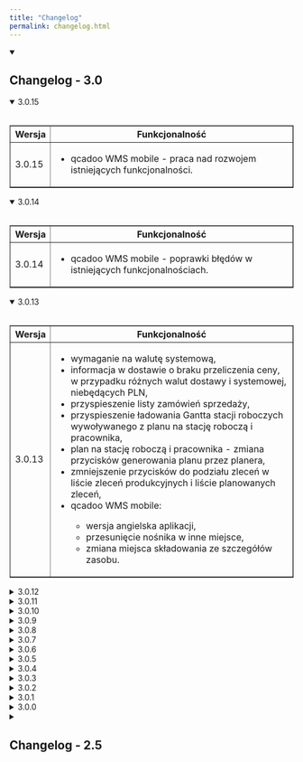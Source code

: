 ```yaml
---
title: "Changelog"
permalink: changelog.html
---
```


<!-- VERSION 3.0 -->
<details open>
  <summary><h2 class="changelog-main-version">Changelog - 3.0</h2></summary>

<!-- VERSION 3.0.15 -->
  <details open>
    <summary class="changelog-summary-h3">3.0.15</summary><br>
    <table class="changelog-table" border>
        <tr>
          <th>Wersja</th>
          <th>Funkcjonalność</th>
        </tr>
        <tr>
          <td>3.0.15</td>
          <td>
          <ul>
            <li>qcadoo WMS mobile - praca nad rozwojem istniejących funkcjonalności.</li>
          </ul>
        </td>
        </tr>
    </table>
  </details>

<!-- VERSION 3.0.14 -->
  <details open>
    <summary class="changelog-summary-h3">3.0.14</summary><br>
    <table class="changelog-table" border>
        <tr>
          <th>Wersja</th>
          <th>Funkcjonalność</th>
        </tr>
        <tr>
          <td>3.0.14</td>
          <td>
          <ul>
            <li>qcadoo WMS mobile - poprawki błędów w istniejących funkcjonalnościach.</li>
          </ul>
        </td>
        </tr>
    </table>
  </details>

<!-- VERSION 3.0.13 -->
  <details open>
    <summary class="changelog-summary-h3">3.0.13</summary><br>
    <table class="changelog-table" border>
        <tr>
          <th>Wersja</th>
          <th>Funkcjonalność</th>
        </tr>
        <tr>
          <td>3.0.13</td>
          <td>
          <ul>
            <li>wymaganie na walutę systemową,</li>
            <li>informacja w dostawie o braku przeliczenia ceny, w przypadku różnych walut dostawy i systemowej, niebędących PLN,</li>
            <li>przyspieszenie listy zamówień sprzedaży,</li>
            <li>przyspieszenie ładowania Gantta stacji roboczych wywoływanego z planu na stację roboczą i pracownika,</li>
            <li>plan na stację roboczą i pracownika - zmiana przycisków generowania planu przez planera,</li>
            <li>zmniejszenie przycisków do podziału zleceń w liście zleceń produkcyjnych i liście planowanych zleceń,</li>
            <li>qcadoo WMS mobile:</li>
              <ul>
                <li>wersja angielska aplikacji,</li>
                <li>przesunięcie nośnika w inne miejsce,</li>
                <li>zmiana miejsca składowania ze szczegółów zasobu.</li>
              </ul>
          </ul>
        </td>
        </tr>
    </table>
  </details>

<!-- VERSION 3.0.12 -->
  <details>
    <summary class="changelog-summary-h3">3.0.12</summary><br>
    <table class="changelog-table" border>
        <tr>
          <th>Wersja</th>
          <th>Funkcjonalność</th>
        </tr>
        <tr>
          <td>3.0.12</td>
          <td>
          <ul>
            <li>niepodpowiadanie numeru firm i produktów przy ich tworzeniu,</li>
            <li>flaga w numerach nośników informująca, o tym, że numer został wydrukowany,</li>
            <li>informacja o miejscach składowania i nośnikach w rekordach rejestracji (nowe kolumny w listach zgrupowanych po produkcie).</li>
          </ul>
        </td>
        </tr>
    </table>
  </details>

<!-- VERSION 3.0.11 -->
  <details>
    <summary class="changelog-summary-h3">3.0.11</summary><br>
    <table class="changelog-table" border>
        <tr>
          <th>Wersja</th>
          <th>Funkcjonalność</th>
        </tr>
        <tr>
          <td>3.0.11</td>
          <td>
          <ul>
            <li>lista pozycji przepakowań,</li>
            <li>kolumna Magazyn w szczegółowym zapotrzebowaniu,</li>
            <li>prezentacja szkicowych zleceń w liście szczegółowego zapotrzebowania w menu > zaopatrzenie,</li>
            <li>nowy parametr terminala rejestracji produkcji - nie uwzględniaj dat przy wyborze zadań,</li>
            <li>qcadoo APS > planer - obsługa parametru Następna operacja po wyprodukowaniu zadanej ilości.</li>
          </ul>
        </td>
        </tr>
    </table>
  </details>

<!-- VERSION 3.0.10 -->
  <details>
    <summary class="changelog-summary-h3">3.0.10</summary><br>
    <table class="changelog-table" border>
        <tr>
          <th>Wersja</th>
          <th>Funkcjonalność</th>
        </tr>
        <tr>
          <td>3.0.10</td>
          <td>
          <ul>
            <li>praca nad ulepszaniem funkcjonalności i poprawianie błędów.</li>
          </ul>
        </td>
        </tr>
    </table>
  </details>

<!-- VERSION 3.0.9 -->
  <details>
    <summary class="changelog-summary-h3">3.0.9</summary><br>
    <table class="changelog-table" border>
        <tr>
          <th>Wersja</th>
          <th>Funkcjonalność</th>
        </tr>
        <tr>
          <td>3.0.9</td>
          <td>
          <ul>
            <li>nowa rola do akceptacji dokumentu magazynowego,</li>
            <li>filtrowanie po nazwisku i numerze w lookupie pracowników w rekordzie rejestracji w zakładce Czas pracy,</li>
            <li>praca nad walidacjami poprawności nośników i miejsc składowania w dostawie i dokumencie magazynowym,</li>
            <li>przepakowania.</li>
          </ul>
        </td>
        </tr>
    </table>
  </details>

<!-- VERSION 3.0.8 -->
  <details >
    <summary class="changelog-summary-h3">3.0.8</summary><br>
    <table class="changelog-table" border>
        <tr>
          <th>Wersja</th>
          <th>Funkcjonalność</th>
        </tr>
        <tr>
          <td>3.0.8</td>
          <td>
          <ul>
            <li>uwzględnienie zaakceptowanych dostaw przy wyliczaniu ilości zamówionej,</li>
            <li>palety - zmiana na nośniki logistyczne,</li>
            <li>typy palet - zmiana na typy nośników,</li>
            <li>przerobienie słownika typy nośników na standardową listę (podstawowe > typy nośników) i dodanie wymiarów,</li>
            <li>dostawa w walucie - przeliczanie ceny z PLN na inną walutę wg kursu.</li>
          </ul>
        </td>
        </tr>
    </table>
  </details>

<!-- VERSION 3.0.7 -->
  <details>
    <summary class="changelog-summary-h3">3.0.7</summary><br>
    <table class="changelog-table" border>
        <tr>
          <th>Wersja</th>
          <th>Funkcjonalność</th>
        </tr>
        <tr>
          <td>3.0.7</td>
          <td>
          <ul>
            <li>przekazanie dostawcy na zasób tworzony przy przesunięciu za pomocą pary dokumentów WZ-PZ,</li>
            <li>standardowy sposób integracji z qcadoo WMS - API i dokumentacja użytkownika,</li>
            <li>nowy status pozycji zamówienia sprzedaży - wydana,</li>
            <li>tworzenie dostawy do zamówienia sprzedaży,</li>
            <li>przerobienie widoków zgrupowanych do pozycji zamówień sprzedaży.</li>
          </ul>
        </td>
        </tr>
    </table>
  </details>

<!-- VERSION 3.0.6 -->
  <details>
    <summary class="changelog-summary-h3">3.0.6</summary><br>
    <table class="changelog-table" border>
        <tr>
          <th>Wersja</th>
          <th>Funkcjonalność</th>
        </tr>
        <tr>
          <td>3.0.6</td>
          <td>
          <ul>
            <li>wysyłanie wiadomości e-mail do dostaw - dodatkowy adres do potwierdzeń,</li>
            <li>zamówienie sprzedaży - ilość wydana i ilość pozostała do wydania.</li>
          </ul>
        </td>
        </tr>
    </table>
  </details>

<!-- VERSION 3.0.5 -->
  <details>
    <summary class="changelog-summary-h3">3.0.5</summary><br>
    <table class="changelog-table" border>
        <tr>
          <th>Wersja</th>
          <th>Funkcjonalność</th>
        </tr>
        <tr>
          <td>3.0.5</td>
          <td>
          <ul>
            <li>nowe role uprawnień: do użytkowników i do tworzenia dokumentu WZ do zamówienia sprzedaży,</li>
            <li>powiązanie dokumentu WZ z zamówieniem sprzedaży, z którego został wystawiony,</li>
            <li>domyślny dostawca w zamówieniu sprzedaży,</li>
            <li>Gantt zadań operacyjnych - informacja na tooltipie do czasie dodatkowym,</li>
            <li>funkcja Przelicz plan w Gantt zadań operacyjnych - optymalizacja przygotowania danych,</li>
            <li>zapotrzebowanie materiałowe - prezentacja zamienników.</li>
          </ul>
        </td>
        </tr>
    </table>
  </details>

<!-- VERSION 3.0.4 -->
  <details>
    <summary class="changelog-summary-h3">3.0.4</summary><br>
    <table class="changelog-table" border>
        <tr>
          <th>Wersja</th>
          <th>Funkcjonalność</th>
        </tr>
        <tr>
          <td>3.0.4</td>
          <td>
          <ul>
            <li>dostawy:</li>
              <ul>
                <li>możliwość wysłania dostawy wiadomością e-mail,</li>
                <li>nowy status dostawy: Zaakceptowana + parametr określający wymagalność wykonania akceptacji,</li>
                <li>zwolnienie dostawy do płatności i możliwość zapisania identyfikatora płatności,</li>
              </ul>
            <li>reorganizacja parametrów dostawy,</li>
            <li>nowe uprawnienia w qcadoo,</li>
            <li>informacja o tym z jakiego zasobu został utworzony przesunięty dokumentem MM zasób - kolumna w liście pozycji dokumentów,</li>
            <li>funkcja pobierania z systemu aplikacji qcadoo WMS mobile.</li>
          </ul>
        </td>
        </tr>
    </table>
  </details>

<!-- VERSION 3.0.3 -->
  <details>
    <summary class="changelog-summary-h3">3.0.3</summary><br>
    <table class="changelog-table" border>
        <tr>
          <th>Wersja</th>
          <th>Funkcjonalność</th>
        </tr>
        <tr>
          <td>3.0.3</td>
          <td>
          <ul>
            <li>qcadoo MES:</li>
              <ul>
                <li>zapotrzebowanie materiałowe - pobranie stanu magazynowego ze wskazanego magazynu,</li>
              </ul>
            <li>aplikacja qcadoo WMS mobile:</li>
              <ul>
                <li>wycofanie dokumentu magazynowego z WMS.</li>
              </ul>
          </ul>
        </td>
        </tr>
    </table>
  </details>

<!-- VERSION 3.0.2 -->
  <details>
    <summary class="changelog-summary-h3">3.0.2</summary><br>
    <table class="changelog-table" border>
        <tr>
          <th>Wersja</th>
          <th>Funkcjonalność</th>
        </tr>
        <tr>
          <td>3.0.2</td>
          <td>
          <ul>
            <li>domyślne miejsce składowania na magazynie przyjmującym dla przesuwania produktów dokumentem MM,</li>
            <li>prace na rzecz aplikacji qcadoo WMS mobile - proces:</li>
              <ul>
                <li>przesunięcie międzymagazynowe dokumentem MM,</li>
                <li>podział dokumentu WZ, RW i MM w celu kompletacji przez wielu użytkowników.</li>
              </ul>
          </ul>
        </td>
        </tr>
    </table>
  </details>

<!-- VERSION 3.0.1 -->
  <details>
    <summary class="changelog-summary-h3">3.0.1</summary><br>
    <table class="changelog-table" border>
        <tr>
          <th>Wersja</th>
          <th>Funkcjonalność</th>
        </tr>
        <tr>
          <td>3.0.1</td>
          <td>
          <ul>
            <li>prace na rzecz aplikacji qcadoo WMS mobile - proces: rozchód wewnętrzny</li>
          </ul>
        </td>
        </tr>
    </table>
  </details>

<!-- VERSION 3.0.0 -->
  <details>
    <summary class="changelog-summary-h3">3.0.0</summary><br>
    <table class="changelog-table" border>
        <tr>
          <th>Wersja</th>
          <th>Funkcjonalność</th>
        </tr>
        <tr>
          <td>3.0.0</td>
          <td>
          <ul>
            <li>prace na rzecz aplikacji qcadoo WMS mobile - proces: wydanie zewnętrzne</li>
          </ul>
        </td>
        </tr>
    </table>
  </details>

<!-- VERSION 2.5 -->
<details>
  <summary><h2 class="changelog-main-version">Changelog - 2.5</h2></summary>

<!-- VERSION 2.5.30 -->
  <details>
    <summary class="changelog-summary-h3">2.5.30</summary><br>
    <table class="changelog-table" border>
        <tr>
          <th>Wersja</th>
          <th>Funkcjonalność</th>
        </tr>
        <tr>
          <td>2.5.30</td>
          <td>
          <ul>
            <li>rola do szczegółowego zapotrzebowania</li>
            <li>poprawki i ulepszenia do planera w qcadoo APS</li>
          </ul>
        </td>
        </tr>
    </table>
  </details>

<!-- VERSION 2.5.29 -->
  <details>
    <summary class="changelog-summary-h3">2.5.29</summary><br>
    <table class="changelog-table" border>
        <tr>
          <th>Wersja</th>
          <th>Funkcjonalność</th>
        </tr>
        <tr>
          <td>2.5.29</td>
          <td>
          <ul>
            <li>rola do zadań operacyjnych</li>
            <li>planer - zadania realizowane w tym samym czasie na danej stacji roboczej</li>
          </ul>
        </td>
        </tr>
    </table>
  </details>

<!-- VERSION 2.5.28 -->
  <details>
    <summary class="changelog-summary-h3">2.5.28</summary><br>
    <table class="changelog-table" border>
        <tr>
          <th>Wersja</th>
          <th>Funkcjonalność</th>
        </tr>
        <tr>
          <td>2.5.28</td>
          <td>
          <ul>
            <li>rozwój tworzenia dokumentów PW na zakończeniu zlecenia produkcyjnego</li>
            <li>poprawa błędów związanych z automatycznym zamykaniem zlecenia z poziomu rejestracji produkcji</li>
            <li>nowe role uprawnień</li>
          </ul>
        </td>
        </tr>
    </table>
  </details>

<!-- VERSION 2.5.27 -->
  <details>
    <summary class="changelog-summary-h3">2.5.27</summary><br>
    <table class="changelog-table" border>
        <tr>
          <th>Wersja</th>
          <th>Funkcjonalność</th>
        </tr>
        <tr>
          <td>2.5.27</td>
          <td>
          <ul>
            <li>cenniki i parametry cenników</li>
            <li>parametry sprzedaży i przeniesienie do tej grupy parametrów zamówień sprzedaży</li>
            <li>przeliczenie planu po zakończeniu zadania w terminalu rejestracji produkcji</li>
            <li>integracja z Subiektem - przesyłanie ceny sprzedaży i opisu pozycji do zamówienia od klienta w Subiekcie</li>
          </ul>
        </td>
        </tr>
    </table>
  </details>

<!-- VERSION 2.5.26 -->
  <details>
    <summary class="changelog-summary-h3">2.5.26</summary><br>
    <table class="changelog-table" border>
        <tr>
          <th>Wersja</th>
          <th>Funkcjonalność</th>
        </tr>
        <tr>
          <td>2.5.26</td>
          <td>
          <ul>
            <li>zwiększenie ilości znaków w opisie zadania operacyjnego</li>
            <li>możliwość wskazania w terminalu miejsca składowania dla wytworzonych odpadów i produktów finalnych dodatkowych</li>
            <li>przyjmowanie półproduktów wytworzonych zawsze na akceptacji rekordu rejestracji</li>
          </ul>
        </td>
        </tr>
    </table>
  </details>

<!-- VERSION 2.5.25 -->
  <details>
    <summary class="changelog-summary-h3">2.5.25</summary><br>
    <table class="changelog-table" border>
        <tr>
          <th>Wersja</th>
          <th>Funkcjonalność</th>
        </tr>
        <tr>
          <td>2.5.25</td>
          <td>
          <ul>
            <li>obsługa wielu odpadów wytworzonych w zbiorczo raportowanym zleceniu</li>
            <li>walidacja na taki sam magazyn w przepływach dla odpadu</li>
            <li>poprawa błędów związanych z tworzeniem dokumentów z poziomu rejestracji produkcji</li>
          </ul>
        </td>
        </tr>
    </table>
  </details>

<!-- VERSION 2.5.24 -->
  <details>
    <summary class="changelog-summary-h3">2.5.24</summary><br>
    <table class="changelog-table" border>
        <tr>
          <th>Wersja</th>
          <th>Funkcjonalność</th>
        </tr>
        <tr>
          <td>2.5.24</td>
          <td>
          <ul>
            <li>informacja z poziomu listy zleceń o tym, czy została skorygowana data rozpoczęcia</li>
            <li>naprawa błędów</li>
          </ul>
        </td>
        </tr>
    </table>
  </details>

<!-- VERSION 2.5.23 -->
  <details>
    <summary class="changelog-summary-h3">2.5.23</summary><br>
    <table class="changelog-table" border>
        <tr>
          <th>Wersja</th>
          <th>Funkcjonalność</th>
        </tr>
        <tr>
          <td>2.5.23</td>
          <td>
          <ul>
            <li>naprawa błędów</li>
          </ul>
        </td>
        </tr>
    </table>
  </details>

<!-- VERSION 2.5.22 -->
  <details>
    <summary class="changelog-summary-h3">2.5.22</summary><br>
    <table class="changelog-table" border>
        <tr>
          <th>Wersja</th>
          <th>Funkcjonalność</th>
        </tr>
        <tr>
          <td>2.5.22</td>
          <td>
          <ul>
            <li>wydruk zlecenia w postaci przewodnika produkcyjnego</li>
            <li>cena sprzedaży w pozycji zamówienia sprzedaży</li>
            <li>przekazywanie ceny sprzedaży z zamówienia na tworzony dokument WZ</li>
            <li>rozbudowanie importu zamówień sprzedaży z pliku .xlsx o pobieranie daty dostawy pozycji i ceny sprzedaży</li>
          </ul>
        </td>
        </tr>
    </table>
  </details>

<!-- VERSION 2.5.21 -->
  <details>
    <summary class="changelog-summary-h3">2.5.21</summary><br>
    <table class="changelog-table" border>
        <tr>
          <th>Wersja</th>
          <th>Funkcjonalność</th>
        </tr>
        <tr>
          <td>2.5.21</td>
          <td>
          <ul>
            <li>kopiowanie odcinków do pocięcia w szczegółowym zapotrzebowaniu do wykorzystanego zamiennika</li>
            <li>weryfikacja czy stacje robocze są w stanie wykonać wyrób o danych wymiarach - walidacja na zapisie zlecenia</li>
            <li>generowanie zleceń na komponenty - przenoszenie priorytetu ze zlecenia głównego na utworzone zlecenia powiązane</li>
          </ul>
        </td>
        </tr>
    </table>
  </details>

<!-- VERSION 2.5.20 -->
  <details>
    <summary class="changelog-summary-h3">2.5.20</summary><br>
    <table class="changelog-table" border>
        <tr>
          <th>Wersja</th>
          <th>Funkcjonalność</th>
        </tr>
        <tr>
          <td>2.5.20</td>
          <td>
          <ul>
            <li>nowa kolumna w liście planowanych zleceń - nazwa zamówienia sprzedaży</li>
            <li>Gantt stacji roboczych w planie na stację - prezentacja zadań operacyjnych o typie inne</li>
          </ul>
        </td>
        </tr>
    </table>
  </details>

<!-- VERSION 2.5.19 -->
  <details>
    <summary class="changelog-summary-h3">2.5.19</summary><br>
    <table class="changelog-table" border>
        <tr>
          <th>Wersja</th>
          <th>Funkcjonalność</th>
        </tr>
        <tr>
          <td>2.5.19</td>
          <td>
          <ul>
            <li>rezygnacja z obsługi stacji buforowej w planowaniu</li>
            <li>możliwość zmiany terminu ostatecznego w zamówieniu bez modyfikacji powiązanych zleceń</li>
            <li>kolumna Priorytet w liście planowanych zleceń</li>
            <li>kolumna Magazyn w liście Dostaw</li>
            <li>nazwa zadania o typie inne w tooltipie kafelka na wykresie Gantta zadań operacyjnych</li>
          </ul>
        </td>
        </tr>
    </table>
  </details>

<!-- VERSION 2.5.18 -->
  <details>
    <summary class="changelog-summary-h3">2.5.18</summary><br>
    <table class="changelog-table" border>
        <tr>
          <th>Wersja</th>
          <th>Funkcjonalność</th>
        </tr>
        <tr>
          <td>2.5.18</td>
          <td>
          <ul>
            <li>kolumna Opis w liście technologii</li>
            <li>informacja o ilości zablokowanej do kontroli jakości z widoku stanów magazynów</li>
            <li>poprawki do aktualizacji pozycji zamówień sprzedaży poprzez import z pliku .xlsx</li>
          </ul>
        </td>
        </tr>
    </table>
  </details>

<!-- VERSION 2.5.17 -->
  <details>
    <summary class="changelog-summary-h3">2.5.17</summary><br>
    <table class="changelog-table" border>
        <tr>
          <th>Wersja</th>
          <th>Funkcjonalność</th>
        </tr>
        <tr>
          <td>2.5.17</td>
          <td>
          <ul>
            <li>terminal rejestracji produkcji - możliwość podejrzenia szczegółów zarezerwowanego zasobu</li>
            <li>zmiany w wydruku inwentaryzacyjnym i wydruku stanu magazynu</li>
            <li>przyjmowanie wyprodukowanego odpadu zawsze w cenie ustalonej na podstawie kosztu nominalnego</li>
            <li>Gantt zadań operacyjnych - termin ostateczny w tooltipie kafelka</li>
            <li>generowanie etykiet dla pracownika - komunikat o niemożności utworzenia etykiety z kodem kreskowym</li>
            <li>informacja o numerze zlecenia w szczegółowym zapotrzebowaniu</li>
          </ul>
        </td>
        </tr>
    </table>
  </details>

<!-- VERSION 2.5.16 -->
  <details>
    <summary class="changelog-summary-h3">2.5.16</summary><br>
    <table class="changelog-table" border>
        <tr>
          <th>Wersja</th>
          <th>Funkcjonalność</th>
        </tr>
        <tr>
          <td>2.5.16</td>
          <td>
          <ul>
            <li>aktualizacja zamówień przez import z pliku - poprawki do wprowadzonego rozwiązania</li>
            <li>zmiany w oknie wyboru zleceń w terminalu rejestracji produkcji</li>
            <li>usunięcie zbędnych kolumn w parametrach dokumentów (reszta po dysp. przes. i reszta po dysp. przes. jedn. dod.)</li>
            <li>usunięcie niewykorzystywanego parametru zlecenia: pozwól na zmianę technologii w oczekującym zleceniu</li>
          </ul>
        </td>
        </tr>
    </table>
  </details>

<!-- VERSION 2.5.15 -->
  <details>
    <summary class="changelog-summary-h3">2.5.15</summary><br>
    <table class="changelog-table" border>
        <tr>
          <th>Wersja</th>
          <th>Funkcjonalność</th>
        </tr>
        <tr>
          <td>2.5.15</td>
          <td>
          <ul>
            <li>rozwój funkcjonalności w pluginach klienckich</li>
            <li>nowy format załączanego pliku: plt</li>
            <li>poprawa błędów w działaniu systemu w wersji open source</li>
          </ul>
        </td>
        </tr>
    </table>
  </details>

<!-- VERSION 2.5.14 -->
  <details>
    <summary class="changelog-summary-h3">2.5.14</summary><br>
    <table class="changelog-table" border>
        <tr>
          <th>Wersja</th>
          <th>Funkcjonalność</th>
        </tr>
        <tr>
          <td>2.5.14</td>
          <td>
          <ul>
            <li>rozwój funkcjonalności w pluginach klienckich</li>
          </ul>
        </td>
        </tr>
    </table>
  </details>

<!-- VERSION 2.5.13 -->
  <details>
    <summary class="changelog-summary-h3">2.5.13</summary><br>
    <table class="changelog-table" border>
        <tr>
          <th>Wersja</th>
          <th>Funkcjonalność</th>
        </tr>
        <tr>
          <td>2.5.13</td>
          <td>
          <ul>
            <li>kolumna Opis w liście produktów</li>
            <li>tworzenie zleceń produkcyjnych do zamówienia sprzedaży z terminem ostatecznym na podstawie daty dostawy z pozycji + parametr planowania</li>
            <li>usunięcie z parametrów planowania zakładek: Postęp produkcji i Zapotrzebowanie mat.</li>
            <li>nowa zakładka w parametrach zleceń: Zlecanie prod. z zamówień i przeniesienie do niej części parametrów z zakładki Główna</li>
            <li>integracja - rozbudowa zakładki Integracja w zamówieniu sprzedaży o pole Synchronizuj i data synchronizacji</li>
            <li>integracja - możliwość wysłania zamówienia sprzedaży z qcadoo do Subiekta</li>
          </ul>
        </td>
        </tr>
    </table>
  </details>

<!-- VERSION 2.5.12 -->
  <details>
    <summary class="changelog-summary-h3">2.5.12</summary><br>
    <table class="changelog-table" border>
        <tr>
          <th>Wersja</th>
          <th>Funkcjonalność</th>
        </tr>
        <tr>
          <td>2.5.12</td>
          <td>
          <ul>
            <li>zmiana kontrolki do rejestrowania czasu pracy w terminalu rejestracji produkcji</li>
            <li>mała reorganizacja parametrów terminala rejestracji produkcji</li>
            <li>parametr rejestracji produkcji: braki zużywają surowce i możliwość zdecydowania, czy po wpisaniu ilości dla wytworzonego braku mają być przeliczane ilości dla produktów wejściowych</li>
            <li>data dostawy w pozycji zamówienia sprzedaży</li>
            <li>przebudowanie widoku pozycji zamówienia sprzedaży</li>
          </ul>
        </td>
        </tr>
    </table>
  </details> 

<!-- VERSION 2.5.11 -->
  <details>
    <summary class="changelog-summary-h3">2.5.11</summary><br>
    <table class="changelog-table" border>
        <tr>
          <th>Wersja</th>
          <th>Funkcjonalność</th>
        </tr>
        <tr>
          <td>2.5.11</td>
          <td>
          <ul>
            <li>łączne raportowanie zadań w terminalu</li>
            <li>możliwość wprowadzenia w terminalu czasu pracy pracownika i czasu pracy maszyny dłuższego niż 24 godziny</li>
          </ul>
        </td>
        </tr>
    </table>
  </details>  

<!-- VERSION 2.5.10 -->
  <details>
    <summary class="changelog-summary-h3">2.5.10</summary><br>
    <table class="changelog-table" border>
        <tr>
          <th>Wersja</th>
          <th>Funkcjonalność</th>
        </tr>
        <tr>
          <td>2.5.10</td>
          <td>
          <ul>
            <li>import zamówień sprzedaży z pliku:</li>
              <ul>
                <li>możliwość wywołania importu z poziomu listy zamówień sprzedaży</li>
                <li>możliwość aktualizacji listy zamówień o nowe rekordy w pliku do importu</li>
                <li>rozwiązanie problemów z importem pozycji zamówień bez technologii</li>
              </ul>
            <li>termin ostateczny na kafelku zlecenia na dashboardzie</li>
            <li>realizacja ze stanu magazynowego przy zlecaniu produkcji z zamówienia sprzedaży, przy współpracy z systemem zewnętrznym</li>
            <li>integracja z Optimą - dodanie partii na dokumencie PW (jako atrybut) na podstawie wskazanej w qcadoo partii produktu zleconego</li>
          </ul>
        </td>
        </tr>
    </table>
  </details>  

<!-- VERSION 2.5.9 -->
  <details>
    <summary class="changelog-summary-h3">2.5.9</summary><br>
    <table class="changelog-table" border>
        <tr>
          <th>Wersja</th>
          <th>Funkcjonalność</th>
        </tr>
        <tr>
          <td>2.5.9</td>
          <td>
          <ul>
            <li>terminal rejestracji produkcji - prezentacja odcinków do pocięcia</li>
          </ul>
        </td>
        </tr>
    </table>
  </details>   

<!-- VERSION 2.5.8 -->
  <details>
    <summary class="changelog-summary-h3">2.5.8</summary><br>
    <table class="changelog-table" border>
        <tr>
          <th>Wersja</th>
          <th>Funkcjonalność</th>
        </tr>
        <tr>
          <td>2.5.8</td>
          <td>
          <ul>
            <li>kopiowanie atrybutów wraz z produktem (działanie na parametrze)</li>
            <li>przenoszenie atrybutów do utworzonych z generatora produktów (działanie na parametrze)</li>
            <li>optymalizacja cięcia odcinków - zapisanie danych w zleceniu</li>
            <li>uprawnienia do optymalizacji cięcia</li>
            <li>powiększenie tabeli w oknie dodawania wielu domyślnych produktów do dostawcy</li>
            <li>organizacja kolorystyczna w Gantt zadań operacyjnych</li>
            <li>kafelek zdarzenia planowanego na wykresie Gantta stacji roboczych z poziomu planu na stację roboczą i pracownika</li>
          </ul>
        </td>
        </tr>
    </table>
  </details> 

<!-- VERSION 2.5.7 -->
  <details>
    <summary class="changelog-summary-h3">2.5.7</summary><br>
    <table class="changelog-table" border>
        <tr>
          <th>Wersja</th>
          <th>Funkcjonalność</th>
        </tr>
        <tr>
          <td>2.5.7</td>
          <td>
          <ul>
            <li>zakończenie zadania operacyjnego z poziomu terminala rejestracji produkcji</li>
            <li>aktualizacja daty zakończenia zdarzenia planowanego w momencie ustawienia statusu: zrealizowane</li>
            <li>kafelek zdarzenia planowanego na wykresie Gantta zadań operacyjnych</li>
            <li>kontrola wymiarów wyrobów pod kątem tego, czy można je wytworzyć na danej stacji roboczej (minimalne i maksymalne wymiary uzyskiwanego produktu w stacji roboczej i walidacja podczas sprawdzania technologii)</li>
            <li>optymalizacja cięcia odcinków w zleceniu produkcyjnym</li>
          </ul>
        </td>
        </tr>
    </table>
  </details> 

<!-- VERSION 2.5.6 -->
  <details>
    <summary class="changelog-summary-h3">2.5.6</summary><br>
    <table class="changelog-table" border>
        <tr>
          <th>Wersja</th>
          <th>Funkcjonalność</th>
        </tr>
        <tr>
          <td>2.5.6</td>
          <td>
          <ul>
            <li>możliwość zapisania numeru faktury w dokumencie magazynowym</li>
            <li>definiowanie w technologii odcinków na jaki należy pociąć użyty do produkcji materiał</li>
          </ul>
        </td>
        </tr>
    </table>
  </details> 

<!-- VERSION 2.5.5 -->
  <details>
    <summary class="changelog-summary-h3">2.5.5</summary><br>
    <table class="changelog-table" border>
        <tr>
          <th>Wersja</th>
          <th>Funkcjonalność</th>
        </tr>
        <tr>
          <td>2.5.5</td>
          <td>
          <ul>
            <li>walidacje w definicji miejsca składowania przy zmianie parametrów "Miejsce paletowe" i "Max. liczba palet"</li>
            <li>rezerwacje zasobu magazynowego pod zlecenie (praca w trybie qcadoo bez integracji z ERP):</li>
              <ul>
                <li>możliwość zdefiniowania koniecznego do zużycia zasobu w szczegółowym zapotrzebowaniu</li>
                <li>prezentacja zarezerwowanego zasobu w terminalu</li>
                <li>widoczna rezerwacja w stanie magazynowym</li>
                <li>rozchodowanie dokumentem RW zarezerwowanego w zleceniu zasobu</li>
              </ul>
          </ul>
        </td>
        </tr>
    </table>
  </details>    

<!-- VERSION 2.5.4 -->
  <details>
    <summary class="changelog-summary-h3">2.5.4</summary><br>
    <table class="changelog-table" border>
        <tr>
          <th>Wersja</th>
          <th>Funkcjonalność</th>
        </tr>
        <tr>
          <td>2.5.4</td>
          <td>
          <ul>
            <li>zwiększenie znaków w polach opisu w asortymencie</li>
            <li>nowa walidacja w obsłudze palet - dana paleta może być w danym momencie powiązana tylko z jednym miejscem składowania</li>
            <li>zapotrzebowanie materiałowe:</li>
              <ul>
                <li>możliwość ograniczenia listy materiałów do magazynu</li>
                <li>prezentacja partii materiału podpiętych w szczegółowym zapotrzebowaniu</li>
              </ul>
          </ul>
        </td>
        </tr>
    </table>
  </details>    

<!-- VERSION 2.5.3 -->
  <details>
    <summary class="changelog-summary-h3">2.5.3</summary><br>
    <table class="changelog-table" border>
        <tr>
          <th>Wersja</th>
          <th>Funkcjonalność</th>
        </tr>
        <tr>
          <td>2.5.3</td>
          <td>
          <ul>
            <li>usunięcie statusu dostawy: Oczekująca potwierdzenia odbioru</li>
            <li>uzupełnianie działu w operacji utworzonej przez konfigurator qcadoo</li>
            <li>zapotrzebowanie materiałowe - prezentacja materiałów w tabeli nowej zakładce</li>
            <li>zablokowanie zmiany atrybutów w zakończonym i odrzuconym zamówieniu sprzedaży</li>
            <li>obsługa palet na magazynie - ujednolicenie wymagań w całym systemie</li>
            <li>ograniczenie listy linii w zleceniu do listy zaplanowanej w technologii</li>
          </ul>
        </td>
        </tr>
    </table>
  </details>  

<!-- VERSION 2.5.2 -->
  <details>
    <summary class="changelog-summary-h3">2.5.2</summary><br>
    <table class="changelog-table" border>
        <tr>
          <th>Wersja</th>
          <th>Funkcjonalność</th>
        </tr>
        <tr>
          <td>2.5.2</td>
          <td>
          <ul>
            <li>nowe role nadające uprawnienia do Gantta zleceń</li>
            <li>nowe role nadające uprawnienia do kosztów produktów i funkcji uzupełniania kosztów</li>
            <li>planowana godzina aktualizacji wersji w informacjach o systemie w qcadoo</li>
            <li>zwiększenie wydajności działania analizy wykonanej produkcji</li>
            <li>zbiorcza zmiana parametrów technologii - opcja: Aktualizuj normy kosztowe operacji</li>
          </ul>
        </td>
        </tr>
    </table>
  </details>
<!-- VERSION 2.5.1 -->
  <details>
    <summary class="changelog-summary-h3">2.5.1</summary><br>
    <table class="changelog-table" border>
        <tr>
          <th>Wersja</th>
          <th>Funkcjonalność</th>
        </tr>
        <tr>
          <td>2.5.1</td>
          <td>
          <ul>
            <li>usunięcie stałego miejsca składowania dla produktu (opcja została zastąpiona domyślnym miejscem składowania)</li>
            <li>wolumen sprzedaży - funkcja: pokaż kończący się zapas i możliwość zdefiniowania danych w parametrach</li>
          </ul>
        </td>
        </tr>
    </table>
  </details>
<!-- VERSION 2.5.0 -->
  <details>
    <summary class="changelog-summary-h3">2.5.0</summary><br>
    <table class="changelog-table" border>
        <tr>
          <th>Wersja</th>
          <th>Funkcjonalność</th>
        </tr>
        <tr>
          <td>2.5.0</td>
          <td>
          <ul>
            <li>rejestracja produkcji</li>
            <li>zmiana nazwy "dodatkowe informacje" na "Notatka o produkcie"</li>
            <li>porządki w parametrach terminala rejestracji produkcji</li>
            <li>nowe kolumny w liście miejsc składowania: Miejsce paletowe i Max liczba palet</li>
            <li>uaktualnienie importu miejsc składowania z pliku .xlsx</li>
            <li>domyślne miejsca składowania produktów</li>
            <li>widoczność na dashboardzie tylko aktywnych zleceń</li>
            <li>możliwość ograniczenia widoczności zleceń na dashboardzie tylko do tych należących do danego pracownika</li>
            <li>kopiowanie kalendarzy linii wraz z kopiowaniem linii produkcyjnej</li>
            <li>wydzielenie nowej roli nadającej uprawnienia do ofert dostaw i negocjacji</li>
            <li>rozwój ofert dostaw pod kątem obsługi waluty innej niż systemowa i podpowiadania cen dostawcy</li>
            <li>poszerzenie drugiego poziomu menu</li>
            <li>WMS:</li>
              <ul>
                <li>przyjęcie dostawy</li>
              </ul>
          </ul>
        </td>
        </tr>
    </table>
  </details>

</details>